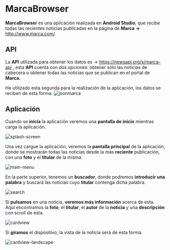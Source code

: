 # MarcaBrowser
**MarcaBrowser** es una aplicación realizada en **Android Studio**, que recibe todas las recientes
noticias publicadas en la página de **Marca ->** http://www.marca.com/


## API
La **API** utilizada para obtener los datos es -> https://newsapi.org/s/marca-api ,
esta **API** cuenta con dos opciones: obtener sólo las noticias de cabecera u obtener todas las noticias
que se publican en el portal de **Marca.**

He utilizado esta segunda para la realización de la aplicación, los datos se reciben de esta forma:
![jsonmarca](https://user-images.githubusercontent.com/23703557/37520766-a1657de0-291e-11e8-8e2d-ee458516817b.png)


## Aplicación
Cuando se **inicia** la aplicación veremos una **pantalla de inicio** mientras carga la aplicación.


![splash-screen](https://user-images.githubusercontent.com/23703557/37520467-6bda3e14-291d-11e8-9eef-20122f64b2e6.jpeg)


Una vez cargue la aplicación, veremos la **pantalla principal** de la aplicación, donde se mostrarán
todas las noticias desde la más **reciente** publicación, con una **foto** y el **titular**  de la misma.


![main-menu](https://user-images.githubusercontent.com/23703557/37520472-76203748-291d-11e8-8cf5-e24a6c5c21cb.jpeg)


En la parte superior, tenemos un **buscador**, donde podremos **introducir una palabra** y buscará las
noticias cuyo **titular** contenga dicha palabra.


![search](https://user-images.githubusercontent.com/23703557/37520521-b447958e-291d-11e8-9a34-7f80781647b5.jpeg)


Si **pulsamos** en una noticia, **veremos más información** acerca de esta. Aquí encontramos la **foto**, 
el **titular**, el **autor** de la **noticia** y una **descripción** con scroll de esta.


![cardview](https://user-images.githubusercontent.com/23703557/37520586-f2a5c490-291d-11e8-9236-c389341b9eb0.jpeg)


Si **giramos** el dispositivo, la vista de la noticia será de esta forma.


![cardview-landscape](https://user-images.githubusercontent.com/23703557/37520817-cbec32d4-291e-11e8-84f6-8919915dd523.jpeg)
